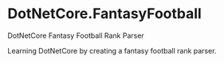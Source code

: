# DotNetCore.FantasyFootball
DotNetCore Fantasy Football Rank Parser

Learning DotNetCore by creating a fantasy football rank parser.
